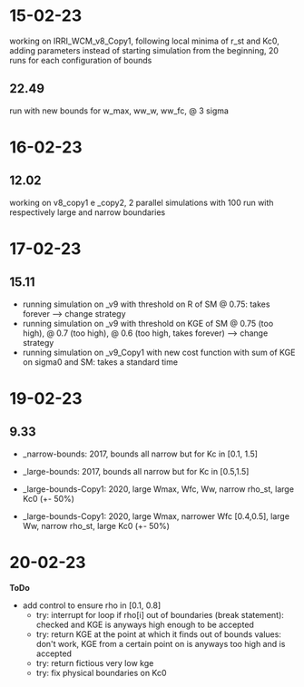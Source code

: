 # 15-02-23
working on IRRI_WCM_v8_Copy1, following local minima of r_st and Kc0, adding parameters instead of starting simulation from the beginning, 20 runs for each configuration of bounds

## 22.49
run with new bounds for w_max, ww_w, ww_fc, @ 3 sigma

# 16-02-23
## 12.02
working on v8\_copy1 e \_copy2, 2 parallel simulations with 100 run with respectively large and narrow boundaries

# 17-02-23
## 15.11
- running simulation on \_v9 with threshold on R of SM @ 0.75: takes forever --> change strategy
- running simulation on \_v9 with threshold on KGE of SM @ 0.75 (too high), @ 0.7 (too high), @ 0.6 (too high, takes forever) --> change strategy
- running simulation on \_v9_Copy1 with new cost function with sum of KGE on sigma0 and SM: takes a standard time

# 19-02-23
## 9.33
- \_narrow-bounds: 2017, bounds all narrow but for Kc in [0.1, 1.5]
- \_large-bounds: 2017, bounds all narrow but for Kc in [0.5,1.5]
- \_large-bounds-Copy1: 2020, large Wmax, Wfc, Ww, narrow rho_st, large Kc0 (+- 50%)

- \_large-bounds-Copy1: 2020, large Wmax, narrower Wfc [0.4,0.5], large Ww, narrow rho_st, large Kc0 (+- 50%)

# 20-02-23
**ToDo**
- add control to ensure rho in [0.1, 0.8]
    - try: interrupt for loop if rho[i] out of boundaries (break statement): checked and KGE is anyways high enough to be accepted
    - try: return KGE at the point at which it finds out of bounds values: don't work, KGE from a certain point on is anyways too high and is accepted
    - try: return fictious very low kge
    - try: fix physical boundaries on Kc0